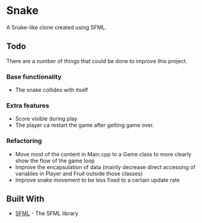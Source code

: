 # Snake
A Snake-like clone created using SFML.

## Todo

There are a number of things that could be done to improve this project.

### Base functionality

[comment]: # (* Move multiple times if more time has passed)
* The snake collides with itself

### Extra features

* Score visible during play
* The player ca restart the game after getting game over.

### Refactoring

* Move most of the content in Main.cpp to a Game class to more clearly show the flow of the game loop
* Improve the encapsulation of data (mainly decrease direct accessing of variables in Player and Fruit outside those classes)
* Improve snake movement to be less fixed to a certain update rate 


[comment]: # (## Getting Started These instructions will get you a copy of the project up and running on your local machine for development and testing purposes. See deployment for notes on how to deploy the project on a live system.)

[comment]: # (### Prerequisites What things you need to install the software and how to install them ```Give examples```)

[comment]: # (### Installing A step by step series of examples that tell you how to get a development env running)

## Built With

* [SFML](https://www.sfml-dev.org/) - The SFML library

[comment]: # (## Authors)

[comment]: # (## License)

[comment]: # (## Acknowledgments)
